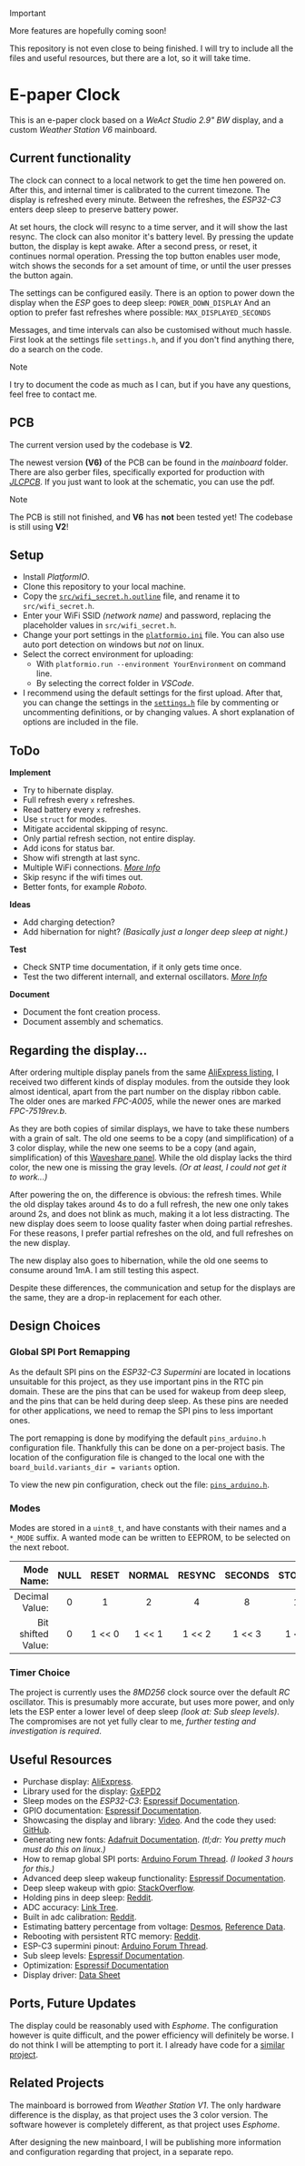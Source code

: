 > [!IMPORTANT]
> More features are hopefully coming soon!
>
> This repository is not even close to being finished.
> I will try to include all the files and useful resources,
> but there are a lot, so it will take time.


# E-paper Clock 

This is an e-paper clock based on a *WeAct Studio 2.9" BW* display,
and a custom *Weather Station V6* mainboard.

## Current functionality

The clock can connect to a local network to get the time hen powered on.
After this, and internal timer is calibrated to the current timezone.
The display is refreshed every minute. Between the refreshes, the *ESP32-C3*
enters deep sleep to preserve battery power.

At set hours, the clock
will resync to a time server, and it will show the last resync.
The clock can also monitor it's battery level.
By pressing the update button, the display is kept awake.
After a second press, or reset, it continues normal operation.
Pressing the top button enables user mode, witch shows the seconds for a set
amount of time, or until the user presses the button again.

The settings can be configured easily. There is an option to power down
the display when the *ESP* goes to deep sleep: `POWER_DOWN_DISPLAY`
And an option to prefer fast refreshes where possible: `MAX_DISPLAYED_SECONDS`

Messages, and time intervals can also be customised without much hassle.
First look at the settings file `settings.h`,
and if you don't find anything there,
do a search on the code.

> [!NOTE]
> I try to document the code as much as I can, but if you have any questions,
> feel free to contact me.


## PCB

The current version used by the codebase is **V2**.

The newest version **(V6)** of the PCB can be found in the *mainboard* folder.
There are also gerber files, specifically exported for production with
[*JLCPCB*](https://jlcpcb.com/).
If you just want to look at the schematic, you can use the pdf.

> [!NOTE]
> The PCB is still not finished, and **V6** has **not** been tested yet!
> The codebase is still using **V2**!


## Setup

  - Install *PlatformIO*.
  - Clone this repository to your local machine.
  - Copy the [`src/wifi_secret.h.outline`](src/wifi_secret.h.outline) file,
    and rename it to `src/wifi_secret.h`.
  - Enter your WiFi SSID *(network name)* and password,
    replacing the placeholder values in `src/wifi_secret.h`.
  - Change your port settings in the [`platformio.ini`](platformio.ini) file.
    You can also use auto port detection on windows but *not* on linux.
  - Select the correct environment for uploading:
    - With `platformio.run --environment YourEnvironment` on command line.
    - By selecting the correct folder in *VSCode*.
  - I recommend using the default settings for the first upload.
    After that, you can change the settings in the
    [`settings.h`](src/settings.h) file by commenting or uncommenting
    definitions, or by changing values. A short explanation of options
    are included in the file.


## ToDo

**Implement**
  - Try to hibernate display.
  - Full refresh every `x` refreshes.
  - Read battery every `x` refreshes.
  - Use `struct` for modes.
  - Mitigate accidental skipping of resync.
  - Only partial refresh section, not entire display.
  - Add icons for status bar.
  - Show wifi strength at last sync.
  - Multiple WiFi connections.
    *[More Info](https://randomnerdtutorials.com/esp32-wifimulti/)*
  - Skip resync if the wifi times out.
  - Better fonts, for example *Roboto*.

**Ideas**
  - Add charging detection?
  - Add hibernation for night? *(Basically just a longer deep sleep at night.)*

**Test**
  - Check SNTP time documentation, if it only gets time once.
  - Test the two different internall, and external oscillators.
    *[More Info](https://docs.espressif.com/projects/esp-idf/en/stable/esp32c3/api-reference/system/system_time.html)*

**Document**
  - Document the font creation process.
  - Document assembly and schematics.


## Regarding the display...

After ordering multiple display panels from the same
[AliExpress listing](https://www.aliexpress.com/item/1005004644515880.html?spm=a2g0o.order_list.order_list_main.89.31de1802V2DEme),
I received two different kinds of display modules.
from the outside they look almost identical, apart from the part number
on the display ribbon cable. The older ones are marked *FPC-A005*, while
the newer ones are marked *FPC-7519rev.b*.

As they are both copies of similar displays, we have to take these numbers
with a grain of salt. The old one seems to be a copy (and simplification)
of a 3 color display, while the new one seems to be a copy (and again, 
simplification) of this
[Waveshare panel](https://www.waveshare.com/product/2.9inch-e-paper-module.htm).
While the old display lacks the third color, the new one is missing the
gray levels. *(Or at least, I could not get it to work...)*

After powering the on, the difference is obvious: the refresh times.
While the old display takes  around 4s to do a full refresh, the new one only
takes around 2s, and does not blink as much, making it a lot less distracting.
The new display does seem to loose quality faster when doing partial
refreshes.
For these reasons, I prefer partial refreshes on the old, and
full refreshes on the new display.

The new display also goes to hibernation, while the old one seems
to consume around 1mA. I am still testing this aspect.

Despite these differences, the communication and setup for the displays
are the same, they are a drop-in replacement for each other.


## Design Choices

### Global SPI Port Remapping

As the default SPI pins on the *ESP32-C3 Supermini* are located in
locations unsuitable for this project, as they use important pins in
the RTC pin domain. These are the pins that can be used for wakeup
from deep sleep, and the pins that can be held during deep sleep.
As these pins are needed for other applications, we need to remap the
SPI pins to less important ones.

The port remapping is done by modifying the default `pins_arduino.h`
configuration file. Thankfully this can be done on a per-project basis.
The location of the configuration file is changed to the local one with
the  `board_build.variants_dir = variants` option.

To view the new pin configuration, check out the file:
[`pins_arduino.h`](variants/lolin_c3_mini/pins_arduino.h).


### Modes

Modes are stored in a `uint8_t`, and have constants with their names
and a `*_MODE` suffix.
A wanted mode can be written to EEPROM, to be selected on the next reboot.

| Mode Name: | NULL | RESET | NORMAL | RESYNC | SECONDS | STOPPER | UPDATE | CRITICAL |
| ---: | :---: | :---: | :---: | :---: | :---: | :---: | :---: | :---: |
| Decimal Value: | 0 | 1 | 2 | 4 | 8 | 16 | 32 | 64 |
| Bit shifted Value: | 0 | 1 << 0 | 1 << 1 | 1 << 2 | 1 << 3 | 1 << 4 | 1 << 5 | 1 << 6 |

 
### Timer Choice

The project is currently uses the *8MD256* clock source over the default
*RC* oscillator. This is presumably more accurate, but uses more power,
and only lets the ESP enter a lower level of deep sleep
*(look at: Sub sleep levels)*.
The compromises are not yet fully clear to me,
*further testing and investigation is required*.


## Useful Resources

  - Purchase display:
    [AliExpress](https://www.aliexpress.com/item/1005004644515880.html?spm=a2g0o.order_list.order_list_main.89.31de1802V2DEme).
  - Library used for the display:
    [GxEPD2](https://github.com/ZinggJM/GxEPD2)
  - Sleep modes on the *ESP32-C3*:
    [Espressif Documentation](https://docs.espressif.com/projects/esp-idf/en/v5.4/esp32c3/api-reference/system/sleep_modes.html).
  - GPIO documentation:
    [Espressif Documentation](https://docs.espressif.com/projects/esp-idf/en/v5.1.4/esp32c3/api-reference/peripherals/gpio.html).
  - Showcasing the display and library:
    [Video](https://youtu.be/KZGjsC-JkR8?si=c3sMc7xT4hFs9A2L).
    And the code they used:
    [GitHub](https://github.com/devtales-official/screen-test/tree/main/devtales_screentest_ep2).
  - Generating new fonts:
    [Adafruit Documentation](https://learn.adafruit.com/adafruit-gfx-graphics-library/using-fonts).
    *(tl;dr: You pretty much must do this on linux.)*
  - How to remap global SPI ports:
    [Arduino Forum Thread](https://forum.arduino.cc/t/understanding-spi-pin-remapping-for-gxepd2-on-a-esp32-c3-mini/1065982).
    *(I looked 3 hours for this.)*
  - Advanced deep sleep wakeup functionality:
    [Espressif Documentation](https://docs.espressif.com/projects/esp-idf/en/stable/esp32c3/api-guides/deep-sleep-stub.html).
  - Deep sleep wakeup with gpio:
    [StackOverflow](https://stackoverflow.com/questions/76823215/deep-sleep-with-ext0-or-ext1-on-esp32-c3-mini-1).
  - Holding pins in deep sleep:
    [Reddit](https://www.reddit.com/r/esp32/comments/1dhh5ez/esp32c3_pin_goes_high_on_deep_sleep/).
  - ADC accuracy:
    [Link Tree](https://www.esp32.com/viewtopic.php?t=23902).
  - Built in adc calibration:
    [Reddit](https://www.reddit.com/r/esp32/comments/1dybanl/measuring_battery_levels/).
  - Estimating battery percentage from voltage:
    [Desmos](https://www.desmos.com/calculator/tfllnkhdcv),
    [Reference Data](https://blog.ampow.com/lipo-voltage-chart/).
  - Rebooting with persistent RTC memory:
    [Reddit](https://www.reddit.com/r/esp32/comments/qokk1z/reboot_without_losing_rtc_variables/).
  - ESP-C3 supermini pinout:
    [Arduino Forum Thread](https://forum.arduino.cc/t/esp32-c3-supermini-pinout/1189850/23).
  - Sub sleep levels:
    [Espressif Documentation](https://docs.espressif.com/projects/esp-idf/en/stable/esp32c3/api-reference/system/sleep_modes.html#sub-sleep-modes).
  - Optimization:
    [Espressif Documentation](https://docs.espressif.com/projects/esp-idf/en/v5.2.5/esp32c3/api-guides/performance/speed.html)
  - Display driver:
    [Data Sheet](https://mikroshop.ch/pdf/EPaper29.pdf)

## Ports, Future Updates

The display could be reasonably used with *Esphome*.
The configuration however is quite difficult, and the power efficiency will 
definitely be worse. I do not think I will be attempting to port it.
I already have code for a [similar project](#related-projects).

## Related Projects

The mainboard is borrowed from *Weather Station V1*.
The only hardware difference is the display,
as that project uses the 3 color version.
The software however is completely different, as that project uses *Esphome*.

After designing the new mainboard, I will be publishing more information
and configuration regarding that project, in a separate repo.
